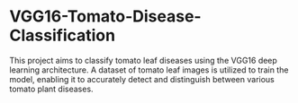 # VGG16-Tomato-Disease-Classification
This project aims to classify tomato leaf diseases using the VGG16 deep learning architecture. A dataset of tomato leaf images is utilized to train the model, enabling it to accurately detect and distinguish between various tomato plant diseases.


